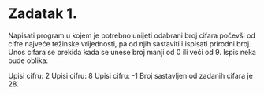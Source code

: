 


# Zadatak 1.
Napisati program u kojem je potrebno unijeti odabrani broj cifara počevši od cifre najveće težinske vrijednosti, pa od njih sastaviti i ispisati prirodni broj. 
Unos cifara se prekida kada se unese broj manji od 0 ili veći od 9. Ispis neka bude oblika:

Upisi cifru: 2
Upisi cifru: 8
Upisi cifru: -1
Broj sastavljen od zadanih cifara je 28.

